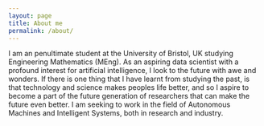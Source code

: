 ```yaml
---
layout: page
title: About me
permalink: /about/
---
```


I am an penultimate student at the University of Bristol, UK studying Engineering Mathematics (MEng).
As an aspiring data scientist with a profound interest for artificial intelligence, I look to the future with awe and wonders.
If there is one thing that I have learnt from studying the past, is that technology and science makes peoples life better,
and so I aspire to become a part of the future generation of researchers that can make the future even better.
I am seeking to work in the field of Autonomous Machines and Intelligent Systems, both in research and industry.

